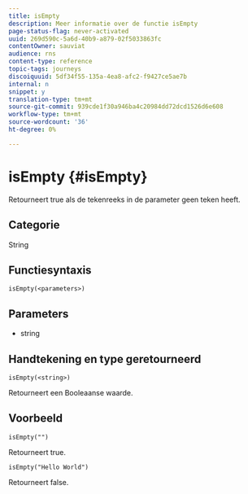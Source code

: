 ```yaml
---
title: isEmpty
description: Meer informatie over de functie isEmpty
page-status-flag: never-activated
uuid: 269d590c-5a6d-40b9-a879-02f5033863fc
contentOwner: sauviat
audience: rns
content-type: reference
topic-tags: journeys
discoiquuid: 5df34f55-135a-4ea8-afc2-f9427ce5ae7b
internal: n
snippet: y
translation-type: tm+mt
source-git-commit: 939cde1f30a946ba4c20984dd72dcd1526d6e608
workflow-type: tm+mt
source-wordcount: '36'
ht-degree: 0%

---
```



# isEmpty {#isEmpty}

Retourneert true als de tekenreeks in de parameter geen teken heeft.

## Categorie

String

## Functiesyntaxis

`isEmpty(<parameters>)`

## Parameters

* string

## Handtekening en type geretourneerd

`isEmpty(<string>)`

Retourneert een Booleaanse waarde.

## Voorbeeld

`isEmpty("")`

Retourneert true.

`isEmpty("Hello World")`

Retourneert false.

